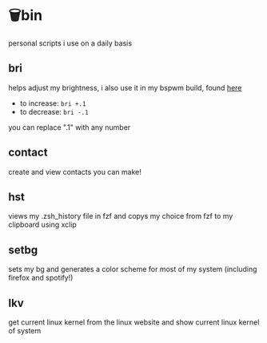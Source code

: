 # 🗑bin
personal scripts i use on a daily basis

## bri
helps adjust my brightness, i also use it in my bspwm build, found [here](https://github.com/crue-ton/dotfiles)
- to increase: `bri +.1`
- to decrease: `bri -.1`

you can replace ".1" with any number

## contact
create and view contacts you can make!

## hst
views my .zsh_history file in fzf and copys my choice from fzf to my clipboard using xclip

## setbg
sets my bg and generates a color scheme for most of my system (including firefox and spotify!)

## lkv
get current linux kernel from the linux website and show current linux kernel of system
